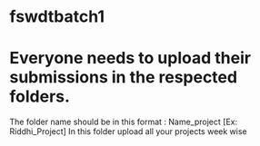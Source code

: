 # fswdtbatch1

# Everyone needs to upload their submissions in the respected folders.

The folder name should be in this format : Name_project   [Ex: Riddhi_Project]
In this folder upload all your projects week wise
